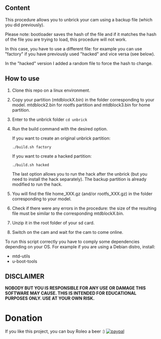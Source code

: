 ## Content

This procedure allows you to unbrick your cam using a backup file (which you did previously).

Please note: bootloader saves the hash of the file and if it matches the hash of the file you are trying to load, this procedure will not work.

In this case, you have to use a different file: for example you can use "factory" if you have previously used "hacked" and vice versa (see below).

In the "hacked" version I added a random file to force the hash to change.


## How to use

1. Clone this repo on a linux environment.
2. Copy your partition (mtdblockX.bin) in the folder corresponding to your model. mtdblock2.bin for rootfs partition and mtdblock3.bin for home partition.
3. Enter to the unbrick folder
   `cd unbrick`
4. Run the build command with the desired option.

   If you want to create an original unbrick partition:
   
   `./build.sh factory`
   
   If you want to create a hacked partition:
   
   `./build.sh hacked`

   The last option allows you to run the hack after the unbrick (but you need to install the hack separately). The backup partition is already modified to run the hack.
5. You will find the file home_XXX.gz (and/or rootfs_XXX.gz) in the folder corresponding to your model.
6. Check if there were any errors in the procedure: the size of the resulting file must be similar to the corresponding mtdblockX.bin.
7. Unzip it in the root folder of your sd card.
8. Switch on the cam and wait for the cam to come online.

To run this script correctly you have to comply some dependencies depending on your OS.
For example if you are using a Debian distro, install:
- mtd-utils
- u-boot-tools

## DISCLAIMER
**NOBODY BUT YOU IS RESPONSIBLE FOR ANY USE OR DAMAGE THIS SOFTWARE MAY CAUSE. THIS IS INTENDED FOR EDUCATIONAL PURPOSES ONLY. USE AT YOUR OWN RISK.**

# Donation
If you like this project, you can buy Roleo a beer :)
[![paypal](https://www.paypalobjects.com/en_US/i/btn/btn_donateCC_LG.gif)](https://www.paypal.com/cgi-bin/webscr?cmd=_donations&business=JBYXDMR24FW7U&currency_code=EUR&source=url)
